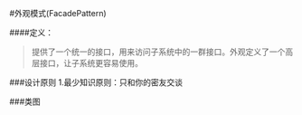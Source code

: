 #外观模式(FacadePattern)

####定义：
> 提供了一个统一的接口，用来访问子系统中的一群接口。外观定义了一个高层接口，让子系统更容易使用。

###设计原则
1.最少知识原则：只和你的密友交谈


###类图



